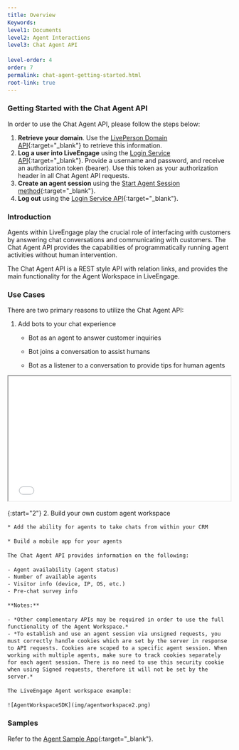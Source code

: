 ```yaml
---
title: Overview
Keywords:
level1: Documents
level2: Agent Interactions
level3: Chat Agent API

level-order: 4
order: 7
permalink: chat-agent-getting-started.html
root-link: true
---
```

### Getting Started with the Chat Agent API

In order to use the Chat Agent API, please follow the steps below:

1. **Retrieve your domain**. Use the [LivePerson Domain API](agent-domain-domain-api.html){:target="_blank"} to retrieve this information.
2. **Log a user into LiveEngage** using the [Login Service API](login-getting-started.html){:target="_blank"}. Provide a username and password, and receive an authorization token (bearer). Use this token as your authorization header in all Chat Agent API requests.
3. **Create an agent session** using the [Start Agent Session method](agent-start-agent-session.html){:target="_blank"}.
4. **Log out** using the [Login Service API](login-getting-started.html){:target="_blank"}.

### Introduction

Agents within LiveEngage play the crucial role of interfacing with customers by answering chat conversations and communicating with customers. The Chat Agent API provides the capabilities of programmatically running agent activities without human intervention.

The Chat Agent API is a REST style API with relation links, and provides the main functionality for the Agent Workspace in LiveEngage. 

### Use Cases

There are two primary reasons to utilize the Chat Agent API:

1. Add bots to your chat experience

	* Bot as an agent to answer customer inquiries

	* Bot joins a conversation to assist humans

	* Bot as a listener to a conversation to provide tips for human agents

<iframe src="//players.brightcove.net/902047215001/default_default/index.html?videoId=5348329763001" allowfullscreen webkitallowfullscreen mozallowfullscreen height="280" width="500"></iframe> 

{:start="2"}
2. Build your own custom agent workspace

	* Add the ability for agents to take chats from within your CRM

	* Build a mobile app for your agents

	The Chat Agent API provides information on the following:

	- Agent availability (agent status)
	- Number of available agents
	- Visitor info (device, IP, OS, etc.)
	- Pre-chat survey info

	**Notes:**

	- *Other complementary APIs may be required in order to use the full functionality of the Agent Workspace.*
	- *To establish and use an agent session via unsigned requests, you must correctly handle cookies which are set by the server in response to API requests. Cookies are scoped to a specific agent session. When working with multiple agents, make sure to track cookies separately for each agent session. There is no need to use this security cookie when using Signed requests, therefore it will not be set by the server.*

	The LiveEngage Agent workspace example:

	![AgentWorkspaceSDK](img/agentworkspace2.png)

### Samples

Refer to the [Agent Sample App](chat-agent-sample-app.html){:target="_blank"}.





